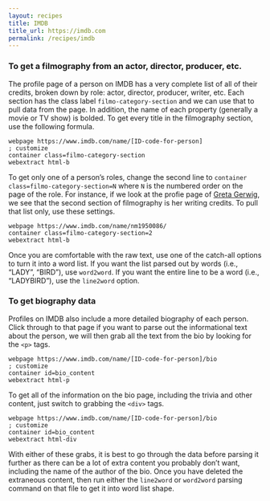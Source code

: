 ```yaml
---
layout: recipes
title: IMDB
title_url: https://imdb.com
permalink: /recipes/imdb
---
```


### To get a filmography from an actor, director, producer, etc.

The profile page of a person on IMDB has a very complete list of all of their credits, broken down by role: actor, director, producer, writer, etc. Each section has the class label `filmo-category-section` and we can use that to pull data from the page. In addition, the name of each property (generally a movie or TV show) is bolded. To get every title in the filmography section, use the following formula.
```
webpage https://www.imdb.com/name/[ID-code-for-person]                     ; customize
container class=filmo-category-section
webextract html-b
```
To get only one of a person’s roles, change the second line to `container class=filmo-category-section=N` where `N` is the numbered order on the page of the role. For instance, if we look at the profie page of [Greta Gerwig](https://www.imdb.com/name/nm1950086), we see that the second section of filmography is her writing credits. To pull that list only, use these settings.

```
webpage https://www.imdb.com/name/nm1950086/
container class=filmo-category-section=2
webextract html-b
```
Once you are comfortable with the raw text, use one of the catch-all options to turn it into a word list. If you want the list parsed out by words (i.e., “LADY”, “BIRD”), use `word2word`. If you want the entire line to be a word (i.e., “LADYBIRD”), use the `line2word` option.

### To get biography data

Profiles on IMDB also include a more detailed biography of each person. Click through to that page if you want to parse out the informational text about the person, we will then grab all the text from the bio by looking for the `<p>` tags.
```
webpage https://www.imdb.com/name/[ID-code-for-person]/bio                ; customize
container id=bio_content
webextract html-p
```
To get all of the information on the bio page, including the trivia and other content, just switch to grabbing the `<div>` tags.
```
webpage https://www.imdb.com/name/[ID-code-for-person]/bio                ; customize
container id=bio_content
webextract html-div
```
With either of these grabs, it is best to go through the data before parsing it further as there can be a lot of extra content you probably don’t want, including the name of the author of the bio. Once you have deleted the extraneous content, then run either the `line2word` or `word2word` parsing command on that file to get it into word list shape.
